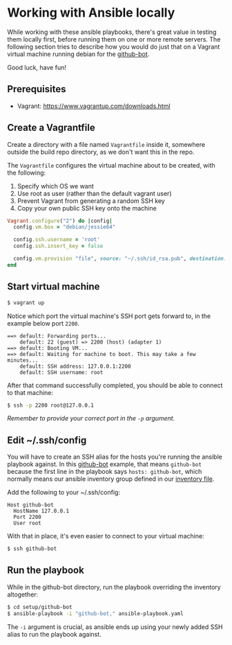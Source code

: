 # Working with Ansible locally

While working with these ansible playbooks, there's great value in testing them locally first, before running
them on one or more remote servers. The following section tries to describe how you would do just that
on a Vagrant virtual machine running debian for the [github-bot](github-bot/ansible-playbook.yaml).

Good luck, have fun!

## Prerequisites

- Vagrant: https://www.vagrantup.com/downloads.html

## Create a Vagrantfile

Create a directory with a file named `Vagrantfile` inside it, somewhere outside the build repo directory, as we don't want this in the repo.

The `Vagrantfile` configures the virtual machine about to be created, with the following:

1. Specify which OS we want
2. Use root as user (rather than the default vagrant user)
3. Prevent Vagrant from generating a random SSH key
4. Copy your own public SSH key onto the machine

```ruby
Vagrant.configure("2") do |config|
  config.vm.box = "debian/jessie64"

  config.ssh.username = 'root'
  config.ssh.insert_key = false

  config.vm.provision "file", source: "~/.ssh/id_rsa.pub", destination: "~/.ssh/authorized_keys"
end
```

## Start virtual machine

```bash
$ vagrant up
```

Notice which port the virtual machine's SSH port gets forward to, in the example below port `2200`.

```
==> default: Forwarding ports...
    default: 22 (guest) => 2200 (host) (adapter 1)
==> default: Booting VM...
==> default: Waiting for machine to boot. This may take a few minutes...
    default: SSH address: 127.0.0.1:2200
    default: SSH username: root
```

After that command successfully completed, you should be able to connect to that machine:

```bash
$ ssh -p 2200 root@127.0.0.1
```

*Remember to provide your correct port in the `-p` argument.*

## Edit ~/.ssh/config

You will have to create an SSH alias for the hosts you're running the ansible playbook against.
In this [github-bot](github-bot/ansible-playbook.yaml) example, that means `github-bot` because
the first line in the playbook says `hosts: github-bot`, which normally means our ansible
inventory group defined in our [inventory file](ansible-inventory).

Add the following to your ~/.ssh/config:

```
Host github-bot
  HostName 127.0.0.1
  Port 2200
  User root
```

With that in place, it's even easier to connect to your virtual machine:

```bash
$ ssh github-bot
```

## Run the playbook

While in the github-bot directory, run the playbook overriding the inventory altogether:

```bash
$ cd setup/github-bot
$ ansible-playbook -i "github-bot," ansible-playbook.yaml
```

The `-i` argument is crucial, as ansible ends up using your newly added SSH alias to run the playbook against.
